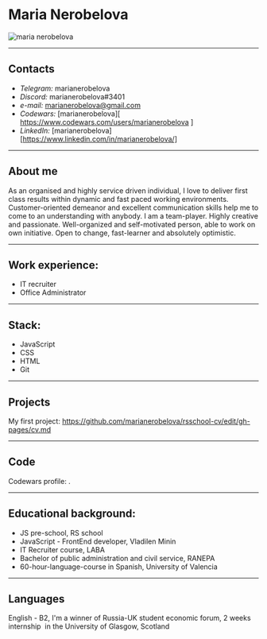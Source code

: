 # Maria Nerobelova

![maria nerobelova](https://user-images.githubusercontent.com/119874475/223366508-d763aafa-9510-4d5e-bac9-6fbf70f20d76.jpg)

*********** 

## Contacts
 
 * *Telegram:* marianerobelova
 * *Discord:* marianerobelova#3401
 * *e-mail:* marianerobelova@gmail.com
 * *Codewars:* [marianerobelova][ https://www.codewars.com/users/marianerobelova ]
 * *LinkedIn:* [marianerobelova][https://www.linkedin.com/in/marianerobelova/]
 
***********
 
## About me
As an organised and highly service driven individual, I love to deliver first class results within dynamic and fast paced working environments. 
Customer-oriented demeanor and excellent communication skills help me to come to an understanding with anybody.
I am a team-player. Highly creative and passionate. Well-organized and self-motivated person, able to work on own initiative. Open to change, fast-learner and absolutely optimistic. 

***********

## Work experience:
 * IT recruiter
 * Office Administrator
 
*********** 

## Stack: 
* JavaScript 
* CSS
* HTML
* Git

***********

## Projects

My first project: https://github.com/marianerobelova/rsschool-cv/edit/gh-pages/cv.md

***********

## Code

Codewars profile: .
 
***********

## Educational background:
- JS pre-school, RS school
- JavaScript - FrontEnd developer, Vladilen Minin
- IT Recruiter course, LABA
- Bachelor of public administration and civil service, RANEPA
- 60-hour-language-course in Spanish, University of Valencia

***********

## Languages

English - B2, 
I'm a winner of Russia-UK student economic forum, 2 weeks internship  in the University of Glasgow, Scotland
